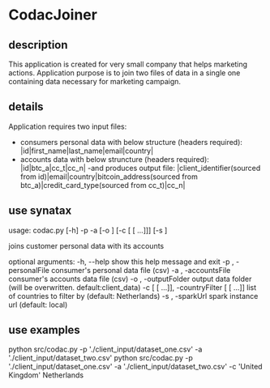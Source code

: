 # CodacJoiner

## description
This application is created for very small company that helps marketing actions.
Application purpose is to join two files of data in a single one containing data necessary for marketing campaign.


## details
Application requires two input files:
- consumers personal data with below structure (headers required):
    |id|first_name|last_name|email|country|
- accounts data with below struncture (headers required):
    |id|btc_a|cc_t|cc_n|
-and produces output file:
    |client_identifier(sourced from id)|email|country|bitcoin_address(sourced from btc_a)|credit_card_type(sourced from cc_t)|cc_n|

## use synatax

usage: codac.py [-h] -p <fileName> -a <fileName> [-o <folderName>]
                [-c [<countryName> [<countryName> ...]]] [-s <url>]

joins customer personal data with its accounts

optional arguments:
  -h, --help            show this help message and exit
  -p <fileName>, -personalFile <fileName>
                        consumer's personal data file (csv)
  -a <fileName>, -accountsFile <fileName>
                        consumer's accounts data file (csv)
  -o <folderName>, -outputFolder <folderName>
                        output data folder (will be overwritten.
                        default:client_data)
  -c [<countryName> [<countryName> ...]], -countryFilter [<countryName> [<countryName> ...]]
                        list of countries to filter by (default: Netherlands)
  -s <url>, -sparkUrl <url>
                        spark instance url (default: local)

## use examples
python src/codac.py -p './client_input/dataset_one.csv' -a './client_input/dataset_two.csv'
python src/codac.py -p './client_input/dataset_one.csv' -a './client_input/dataset_two.csv' -c 'United Kingdom' Netherlands

